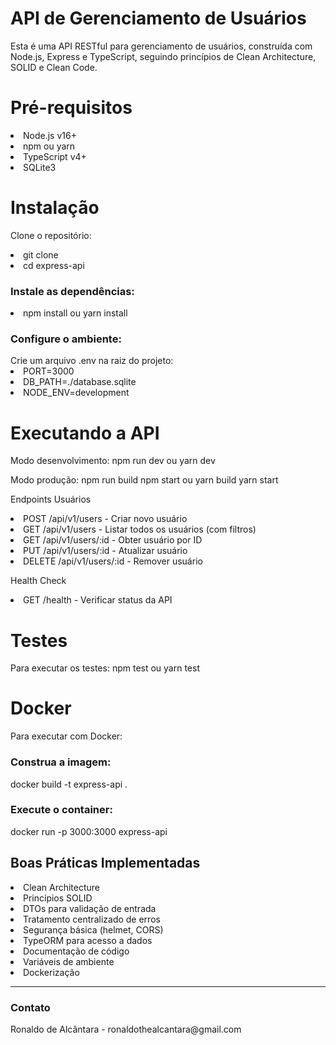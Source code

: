 <h1>API de Gerenciamento de Usuários</h1>
Esta é uma API RESTful para gerenciamento de usuários, construída com Node.js, Express e TypeScript, seguindo princípios de Clean Architecture, SOLID e Clean Code.

<h1>Pré-requisitos</h1>
<li>Node.js v16+</li>
<li>npm ou yarn</li>
<li>TypeScript v4+</li>
<li>SQLite3</li>

<h1>Instalação</h1>

Clone o repositório:
<li>git clone</li>
<li>cd express-api</li>

<h3>Instale as dependências:</h3>
<li>npm install ou yarn install</li>

<h3>Configure o ambiente:</h3>
Crie um arquivo .env na raiz do projeto:
<li>PORT=3000</li>
<li>DB_PATH=./database.sqlite</li>
<li>NODE_ENV=development</li>

<h1>Executando a API</h1>
Modo desenvolvimento:
npm run dev ou yarn dev

Modo produção:
npm run build
npm start ou yarn build
yarn start

Endpoints
Usuários
<li>POST /api/v1/users - Criar novo usuário</li>
<li>GET /api/v1/users - Listar todos os usuários (com filtros)</li>
<li>GET /api/v1/users/:id - Obter usuário por ID</li>
<li>PUT /api/v1/users/:id - Atualizar usuário</li>
<li>DELETE /api/v1/users/:id - Remover usuário</li>

Health Check
<li>GET /health - Verificar status da API</li>

<h1>Testes</h1>

Para executar os testes:
npm test ou yarn test

<h1>Docker</h1>
Para executar com Docker:

<h3>Construa a imagem:</h3>
docker build -t express-api .

<h3>Execute o container:</h3>
docker run -p 3000:3000 express-api

<h2>Boas Práticas Implementadas</h2>
<li>Clean Architecture</li>
<li>Princípios SOLID</li>
<li>DTOs para validação de entrada</li>
<li>Tratamento centralizado de erros</li>
<li>Segurança básica (helmet, CORS)</li>
<li>TypeORM para acesso a dados</li>
<li>Documentação de código</li>
<li>Variáveis de ambiente</li>
<li>Dockerização</li>
<hr>

<h3>Contato</h3>
Ronaldo de Alcântara - ronaldothealcantara@gmail.com
